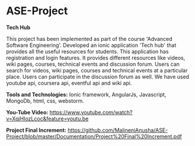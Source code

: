 # ASE-Project

<b>Tech Hub</b>

This project has been implemented as part of the course 'Advanced Software Engineering'. Developed an ionic application 'Tech hub' that provides all the useful resources for students. This application has registration and login features. It provides different resources like videos, wiki pages, courses, technical events and discussion forum. Users can search for videos, wiki pages, courses and technical events at a particular place. Users can participate in the discussion forum as well. We have used youtube api, coursera api, eventful api and wiki api.

<b>Tools and Technologies:</b> Ionic framework, AngularJs, Javascript, MongoDb, html, css, webstorm.

<b>You-Tube Video:</b> https://www.youtube.com/watch?v=XqjHIozLcoc&feature=youtu.be

<b>Project Final Increment:</b> https://github.com/MalineniAnusha/ASE-Project/blob/master/Documentation/Project%20Final%20Increment.pdf
